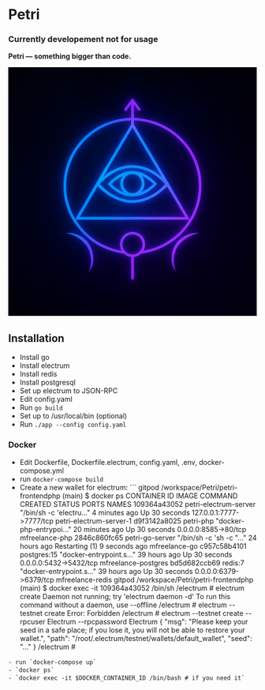 # Petri
### Currently developement not for usage
**Petri — something bigger than code.**  

![Petri Logo](logo.png)

## Installation

- Install go
- Install electrum
- Install redis
- Install postgresql
- Set up electrum to JSON-RPC
- Edit config.yaml
- Run `go build`
- Set up to /usr/local/bin (optional)
- Run `./app --config config.yaml`

### Docker 
- Edit Dockerfile, Dockerfile.electrum, config.yaml, .env, docker-compose.yml
- run `docker-compose build`
- Create a new wallet for electrum: ```
gitpod /workspace/Petri/petri-frontendphp (main) $ docker ps 
CONTAINER ID   IMAGE                   COMMAND                   CREATED          STATUS                         PORTS                      NAMES
109364a43052   petri-electrum-server   "/bin/sh -c 'electru…"    4 minutes ago    Up 30 seconds                  127.0.0.1:7777->7777/tcp   petri-electrum-server-1
d9f3142a8025   petri-php               "docker-php-entrypoi…"    20 minutes ago   Up 30 seconds                  0.0.0.0:8585->80/tcp       mfreelance-php
2846c860fc65   petri-go-server         "/bin/sh -c 'sh -c \"…"   24 hours ago     Restarting (1) 9 seconds ago                              mfreelance-go
c957c58b4101   postgres:15             "docker-entrypoint.s…"    39 hours ago     Up 30 seconds                  0.0.0.0:5432->5432/tcp     mfreelance-postgres
bd5d682ccb69   redis:7                 "docker-entrypoint.s…"    39 hours ago     Up 30 seconds                  0.0.0.0:6379->6379/tcp     mfreelance-redis
gitpod /workspace/Petri/petri-frontendphp (main) $ docker exec -it 109364a43052 /bin/sh
/electrum # electrum create
Daemon not running; try 'electrum daemon -d'
To run this command without a daemon, use --offline
/electrum # electrum --testnet create
Error: Forbidden
/electrum # electrum --testnet create --rpcuser Electrum --rpcpassword Electrum
{
    "msg": "Please keep your seed in a safe place; if you lose it, you will not be able to restore your wallet.",
    "path": "/root/.electrum/testnet/wallets/default_wallet",
    "seed": "..."
}
/electrum # 
```
- run `docker-compose up`
- `docker ps`
- `docker exec -it $DOCKER_CONTAINER_ID /bin/bash # if you need it`
